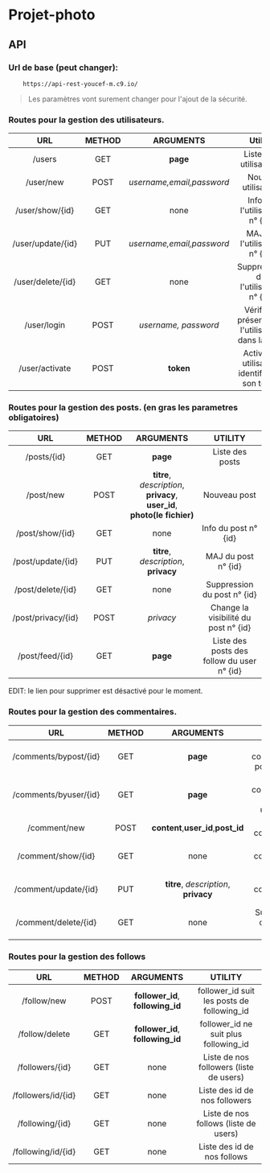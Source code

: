 # Projet-photo

## API

### Url de base (peut changer): 
        https://api-rest-youcef-m.c9.io/

   > Les paramètres vont surement changer pour l'ajout de la sécurité.
   
### Routes pour la gestion des utilisateurs.
 
|        URL        | METHOD |         ARGUMENTS         |                      Utilité                      |
|:-----------------:|:------:|:-------------------------:|:-------------------------------------------------:|
|       /users      |   GET  |          **page**         |               Liste des utilisateurs              |
|     /user/new     |  POST  | *username,email,password* |                 Nouvel utilisateur                |
|  /user/show/{id}  |   GET  |            none           |           Info de l'utilisateur n° {id}           |
| /user/update/{id} |   PUT  | *username,email,password* |            MAJ de l'utilisateur n° {id}           |
| /user/delete/{id} |   GET  |            none           |        Suppression de l'utilisateur n° {id}       |
|    /user/login    |  POST  |    *username, password*   | Vérifie la présence de l'utilisateur dans la BDD  |
| /user/activate    |  POST  |    	   **token**		 | 	 Active un utilisateur identifié par son token   |

### Routes pour la gestion des posts. (en gras les parametres obligatoires)
      
|         URL        | METHOD |                                 ARGUMENTS                                 |                     UTILITY                     |
|:------------------:|:------:|:-------------------------------------------------------------------------:|:-----------------------------------------------:|
|     /posts/{id}    |   GET  |                                  **page**                                 |                 Liste des posts                 |
|      /post/new     |  POST  | **titre**, *description*, **privacy**, **user_id**, **photo(le fichier)** |                   Nouveau post                  |
|   /post/show/{id}  |   GET  |                                    none                                   |               Info du post n° {id}              |
|  /post/update/{id} |   PUT  |                   **titre**, *description*, **privacy**                   |               MAJ du post n° {id}               |
|  /post/delete/{id} |   GET  |                                    none                                   |           Suppression du post n° {id}           |
| /post/privacy/{id} |  POST  |                                 *privacy*                                 |      Change la visibilité du post n° {id}       |
|   /post/feed/{id}  |   GET  |                                  **page**                                 |   Liste des posts des follow du user n° {id}    |
 
EDIT: le lien pour supprimer est désactivé pour le moment.


### Routes pour la gestion des commentaires.

|          URL          | METHOD |               ARGUMENTS               |                 UTILITY                 |
|:---------------------:|:------:|:-------------------------------------:|:---------------------------------------:|
| /comments/bypost/{id} |   GET  |                **page**               |   Liste des commentaires pour un post   |
| /comments/byuser/{id} |   GET  |                **page**               | Liste des commentaires d'un utilisateur |
|      /comment/new     |  POST  |  **content**,**user_id**,**post_id**  |           Nouveau commentaire           |
|   /comment/show/{id}  |   GET  |                  none                 |       Info du commentaire n° {id}       |
|  /comment/update/{id} |   PUT  | **titre**, *description*, **privacy** |        MAJ du commentaire n° {id}       |
|  /comment/delete/{id} |   GET  |                  none                 |       Suppression du post n° {id}       |


### Routes pour la gestion des follows

|         URL        | METHOD |             ARGUMENTS             |                   UTILITY                  |
|:------------------:|:------:|:---------------------------------:|:------------------------------------------:|
|     /follow/new    |  POST  | **follower_id**, **following_id** | follower_id suit les posts de following_id |
|   /follow/delete   |   GET  | **follower_id**, **following_id** |    follower_id ne suit plus following_id   |
|   /followers/{id}  |   GET  |                none               |   Liste de nos followers (liste de users)  |
| /followers/id/{id} |   GET  |                none               |       Liste des id de nos followers        |
|   /following/{id}  |   GET  |                none               |    Liste de nos follows (liste de users)   |
| /following/id/{id} |   GET  |                none               |         Liste des id de nos follows        |
